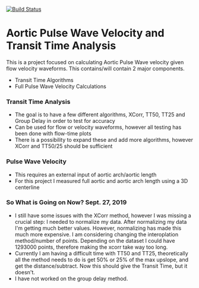 [![Build Status](https://travis-ci.org/VoxleJ/AorticPulseWaveVelocity.svg?branch=master)](https://travis-ci.org/VoxleJ/AorticPulseWaveVelocity)
# Aortic Pulse Wave Velocity and Transit Time Analysis 

This is a project focused on calculating Aortic Pulse Wave velocity given flow velocity waveforms. This contains/will contain 2 major components.

  - Transit Time Algorithms
  - Full Pulse Wave Velocity Calculations

### Transit Time Analysis

  - The goal is to have a few different algorithms, XCorr, TT50, TT25 and Group Delay in order to test for accuracy
  - Can be used for flow or velocity waveforms, however all testing has been done with flow-time plots
  - There is a possibility to expand these and add more algorithms, however XCorr and TT50/25 should be sufficient

### Pulse Wave Velocity
  - This requires an external input of aortic arch/aortic length
  - For this project I measured full aortic and aortic arch length using a 3D centerline

### So What is Going on Now? Sept. 27, 2019
  - I still have some issues with the XCorr method, however I was missing a crucial step: I needed to normalize my data. After normalizing my data I'm getting much better values. However, normalizing has made this much more expensive. I am considering changing the interoplation method/number of points. Depending on the dataset I could have 1293000 points, therefore making the xcorr take way too long. 
  - Currently I am having a difficult time with TT50 and TT25, theoretically all the method needs to do is get 50% or 25% of the max    upslope, and get the distance/subtract. Now this should give the Transit Time, but it doesn't.  
  - I have not worked on the group delay method.

